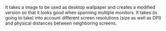 It takes a image to be used as desktop wallpaper and creates a modified version
so that it looks good when spanning multiple monitors. It takes (is going to
take) into account different screen resolutions (size as well as DPI) and
physical distances between neighboring screens.


